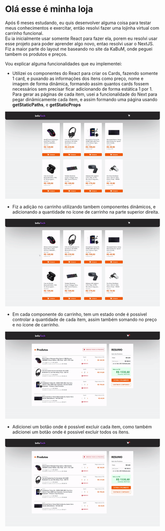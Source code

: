 # Olá esse é minha loja

Após 6 meses estudando, eu quis desenvolver alguma coisa para testar meus conhecimentos e exercitar, então resolvi fazer uma lojinha virtual com carrinho funcional.<br>
Eu ia inicialmente usar somente React para fazer ela, porem eu resolvi usar esse projeto para poder aprender algo novo, entao resolvi usar o NextJS.<br>
Fiz a maior parte do layout me baseando no site da KaBuM, onde peguei tambem os produtos e preços.

Vou explicar alguma funcionalidades que eu implementei:

* Utilizei os componentes do React para criar os Cards, fazendo somente 1 card, e puxando as informações dos itens como preço, nome e imagem de forma dinâmica, formando assim quantos cards fossem necessários sem precisar ficar adicionando de forma estática 1 por 1. <br>
Para gerar as páginas de cada item, usei a funcionalidade do Next para pegar dinâmicamente cada item, e assim formando uma página usando <b>getStaticPaths</b>, e <b>getStaticProps</b>

<p aling="center">
  <img src="/public/assets/images/toReadme/1.gif"> 
</p>

* Fiz a adição no carrinho utilizando tambem componentes dinâmicos, e adicionando a quantidade no ícone de carrinho na parte superior direita.

<p aling="center">
  <img src="/public/assets/images/toReadme/2.gif"> 
</p>

* Em cada componente do carrinho, tem um estado onde é possível controlar a quantidade de cada item, assim também somando no preço e no ícone de carrinho.

<p aling="center">
  <img src="/public/assets/images/toReadme/3.gif"> 
</p>

* Adicionei um botão onde é possível excluir cada ítem, como também adicionei um botão onde é possivel excluir todos os ítens.

<p aling="center">
  <img src="/public/assets/images/toReadme/3.gif"> 
</p>
